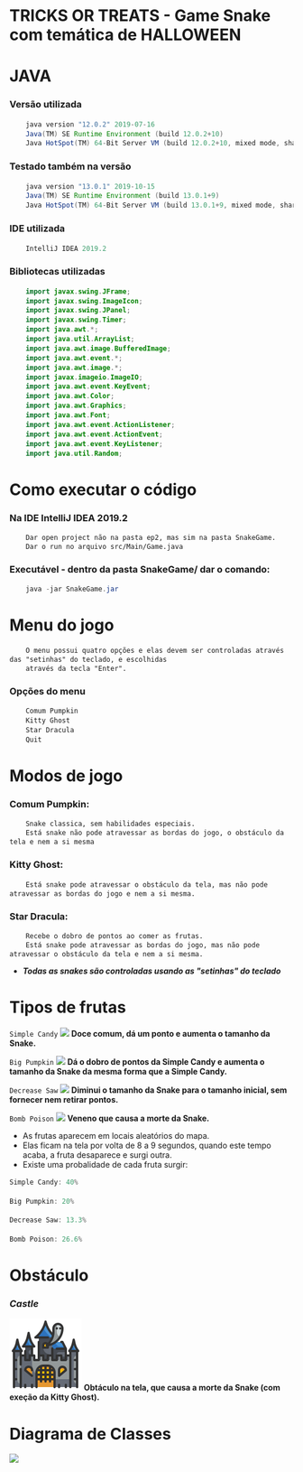 # **TRICKS OR TREATS** - Game Snake com temática de HALLOWEEN
    
# JAVA
### Versão utilizada 

```java
    java version "12.0.2" 2019-07-16
    Java(TM) SE Runtime Environment (build 12.0.2+10)
    Java HotSpot(TM) 64-Bit Server VM (build 12.0.2+10, mixed mode, sharing)
```   
    
### Testado também na versão

```java
    java version "13.0.1" 2019-10-15
    Java(TM) SE Runtime Environment (build 13.0.1+9)
    Java HotSpot(TM) 64-Bit Server VM (build 13.0.1+9, mixed mode, sharing)
```   
    
### IDE utilizada

```java   
    IntelliJ IDEA 2019.2
```   

### Bibliotecas utilizadas

```java   
    import javax.swing.JFrame;
    import javax.swing.ImageIcon;
    import javax.swing.JPanel;
    import javax.swing.Timer;
    import java.awt.*;
    import java.util.ArrayList;
    import java.awt.image.BufferedImage;
    import java.awt.event.*;
    import java.awt.image.*;
    import javax.imageio.ImageIO;
    import java.awt.event.KeyEvent;
    import java.awt.Color;
    import java.awt.Graphics;
    import java.awt.Font;
    import java.awt.event.ActionListener;
    import java.awt.event.ActionEvent;
    import java.awt.event.KeyListener;
    import java.util.Random;
 ```     
   
# Como executar o código

### Na IDE IntelliJ IDEA 2019.2
```
    Dar open project não na pasta ep2, mas sim na pasta SnakeGame.
    Dar o run no arquivo src/Main/Game.java
```  
### Executável - dentro da pasta SnakeGame/ dar o comando:
```java
    java -jar SnakeGame.jar
```
    
# Menu do jogo

```   
    O menu possui quatro opções e elas devem ser controladas através das "setinhas" do teclado, e escolhidas 
    através da tecla "Enter".
```   
    
### Opções do menu 
```java
    Comum Pumpkin
    Kitty Ghost
    Star Dracula
    Quit 
```   

# Modos de jogo
### Comum Pumpkin:

```   
    Snake classica, sem habilidades especiais. 
    Está snake não pode atravessar as bordas do jogo, o obstáculo da tela e nem a si mesma
```   
    
### Kitty Ghost:

```   
    Está snake pode atravessar o obstáculo da tela, mas não pode atravessar as bordas do jogo e nem a si mesma.
```   
    
### Star Dracula:

```   
    Recebe o dobro de pontos ao comer as frutas.
    Está snake pode atravessar as bordas do jogo, mas não pode atravessar o obstáculo da tela e nem a si mesma.
```   
* ***Todas as snakes são controladas usando as "setinhas" do teclado***
    
# Tipos de frutas

```Simple Candy```
![](SnakeGame/Resources/Fruits/simpleCandy.png)  **Doce comum, dá um ponto e aumenta o tamanho da Snake.**


```Big Pumpkin```
![](SnakeGame/Resources/Fruits/bigPumpkin.png)  **Dá o dobro de pontos da Simple Candy e aumenta o tamanho da Snake da mesma forma que a Simple Candy.**


```Decrease Saw```
![](SnakeGame/Resources/Fruits/decreaseSaw.png) **Diminui o tamanho da Snake para o tamanho inicial, sem fornecer nem retirar pontos.**


```Bomb Poison```
![](SnakeGame/Resources/Fruits/bombPoison.png)  **Veneno que causa a morte da Snake.**


* As frutas aparecem em locais aleatórios do mapa. 
* Elas ficam na tela por volta de 8 a 9 segundos, quando este tempo acaba, a fruta desaparece e surgi outra. 
* Existe uma probalidade de cada fruta surgir:

```java
Simple Candy: 40%

Big Pumpkin: 20%

Decrease Saw: 13.3%

Bomb Poison: 26.6%
```

# Obstáculo
### *Castle*
![](SnakeGame/Resources/Fruits/obstacleCastle.png)   **Obtáculo na tela, que causa a morte da Snake (com exeção da Kitty Ghost).**

# Diagrama de Classes
![](DiagramaDeClasses.png)
